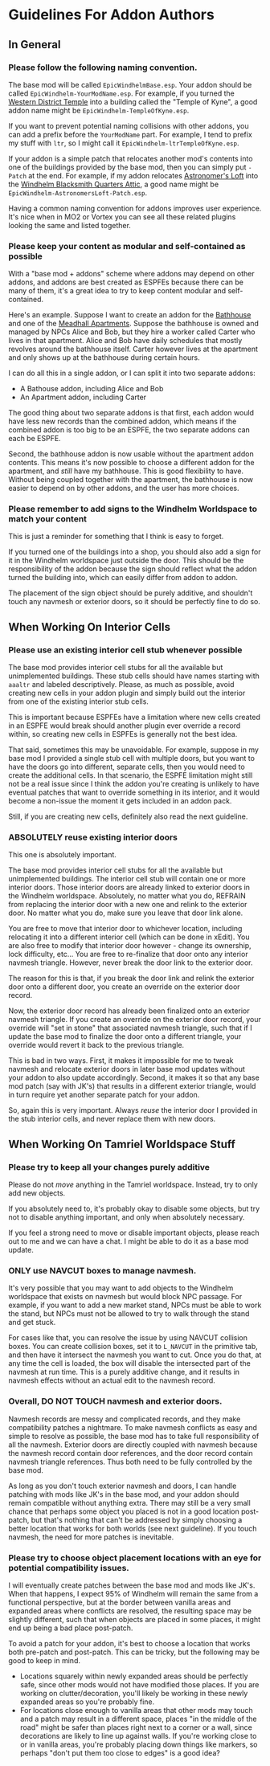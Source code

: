 # Guidelines For Addon Authors

## In General

### Please follow the following naming convention.

The base mod will be called `EpicWindhelmBase.esp`. Your addon should be called `EpicWindhelm-YourModName.esp`. For example, if you turned the [Western District Temple](/windhelm/interiors/western/temple.md) into a building called the "Temple of Kyne", a good addon name might be `EpicWindhelm-TempleOfKyne.esp`.

If you want to prevent potential naming collisions with other addons, you can add a prefix before the `YourModName` part. For example, I tend to prefix my stuff with `ltr`, so I might call it `EpicWindhelm-ltrTempleOfKyne.esp`.

If your addon is a simple patch that relocates another mod's contents into one of the buildings provided by the base mod, then you can simply put `-Patch` at the end. For example, if my addon relocates [Astronomer's Loft](https://www.nexusmods.com/skyrimspecialedition/mods/38059) into the [Windhelm Blacksmith Quarters Attic](/windhelm/interiors/vanilla/blacksmithattic.md), a good name might be `EpicWindhelm-AstronomersLoft-Patch.esp`.

Having a common naming convention for addons improves user experience. It's nice when in MO2 or Vortex you can see all these related plugins looking the same and listed together.

### Please keep your content as modular and self-contained as possible

With a "base mod + addons" scheme where addons may depend on other addons, and addons are best created as ESPFEs because there can be many of them, it's a great idea to try to keep content modular and self-contained.

Here's an example. Suppose I want to create an addon for the [Bathhouse](/windhelm/interiors/western/bathhouse.md) and one of the [Meadhall Apartments](/windhelm/interiors/western/apartments.md). Suppose the bathhouse is owned and managed by NPCs Alice and Bob, but they hire a worker called Carter who lives in that apartment. Alice and Bob have daily schedules that mostly revolves around the bathhouse itself. Carter however lives at the apartment and only shows up at the bathhouse during certain hours.

I can do all this in a single addon, or I can split it into two separate addons:

 - A Bathouse addon, including Alice and Bob
 - An Apartment addon, including Carter

The good thing about two separate addons is that first, each addon would have less new records than the combined addon, which means if the combined addon is too big to be an ESPFE, the two separate addons can each be ESPFE.

Second, the bathhouse addon is now usable without the apartment addon contents. This means it's now possible to choose a different addon for the apartment, and _still_ have my bathhouse. This is good flexibility to have. Without being coupled together with the apartment, the bathhouse is now easier to depend on by other addons, and the user has more choices.

### Please remember to add signs to the Windhelm Worldspace to match your content

This is just a reminder for something that I think is easy to forget.

If you turned one of the buildings into a shop, you should also add a sign for it in the Windhelm worldspace just outside the door. This should be the responsibility of the addon because the sign should reflect what the addon turned the building into, which can easily differ from addon to addon.

The placement of the sign object should be purely additive, and shouldn't touch any navmesh or exterior doors, so it should be perfectly fine to do so.

## When Working On Interior Cells

### Please use an existing interior cell stub whenever possible

The base mod provides interior cell stubs for all the available but unimplemented buildings. These stub cells should have names starting with `aaaltr` and labeled descriptively. Please, as much as possible, avoid creating new cells in your addon plugin and simply build out the interior from one of the existing interior stub cells.

This is important because ESPFEs have a limitation where new cells created in an ESPFE would break should another plugin ever override a record within, so creating new cells in ESPFEs is generally not the best idea.

That said, sometimes this may be unavoidable. For example, suppose in my base mod I provided a single stub cell with multiple doors, but you want to have the doors go into different, separate cells, then you would need to create the additional cells. In that scenario, the ESPFE limitation might still not be a real issue since I think the addon you're creating is unlikely to have eventual patches that want to override something in its interior, and it would become a non-issue the moment it gets included in an addon pack.

Still, if you are creating new cells, definitely also read the next guideline.

### ABSOLUTELY reuse existing interior doors

This one is absolutely important.

The base mod provides interior cell stubs for all the available but unimplemented buildings. The interior cell stub will contain one or more interior doors. Those interior doors are already linked to exterior doors in the Windhelm worldspace. Absolutely, no matter what you do, REFRAIN from replacing the interior door with a new one and relink to the exterior door. No matter what you do, make sure you leave that door link alone.

You are free to move that interior door to whichever location, including relocating it into a different interior cell (which can be done in xEdit). You are also free to modify that interior door however - change its ownership, lock difficulty, etc... You are free to re-finalize that door onto any interior navmesh triangle. However, never break the door link to the exterior door.

The reason for this is that, if you break the door link and relink the exterior door onto a different door, you create an override on the exterior door record. 

Now, the exterior door record has already been finalized onto an exterior navmesh triangle. If you create an override on the exterior door record, your override will "set in stone" that associated navmesh triangle, such that if I update the base mod to finalize the door onto a different triangle, your override would revert it back to the previous triangle.

This is bad in two ways. First, it makes it impossible for me to tweak navmesh and relocate exterior doors in later base mod updates without your addon to also update accordingly. Second, it makes it so that any base mod patch (say with JK's) that results in a different exterior triangle, would in turn require yet another separate patch for your addon.

So, again this is very important. Always _reuse_ the interior door I provided in the stub interior cells, and never replace them with new doors.

## When Working On Tamriel Worldspace Stuff

### Please try to keep all your changes purely additive

Please do not _move_ anything in the Tamriel worldspace. Instead, try to only add new objects.

If you absolutely need to, it's probably okay to disable some objects, but try not to disable anything important, and only when absolutely necessary.

If you feel a strong need to move or disable important objects, please reach out to me and we can have a chat. I might be able to do it as a base mod update.

### ONLY use NAVCUT boxes to manage navmesh.

It's very possible that you may want to add objects to the Windhelm worldspace that exists on navmesh but would block NPC passage. For example, if you want to add a new market stand, NPCs must be able to work the stand, but NPCs must not be allowed to try to walk through the stand and get stuck.

For cases like that, you can resolve the issue by using NAVCUT collision boxes. You can create collision boxes, set it to `L_NAVCUT` in the primitive tab, and then have it intersect the navmesh you want to cut. Once you do that, at any time the cell is loaded, the box will disable the intersected part of the navmesh at run time. This is a purely additive change, and it results in navmesh effects without an actual edit to the navmesh record.

### Overall, DO NOT TOUCH navmesh and exterior doors.

Navmesh records are messy and complicated records, and they make compatibility patches a nightmare. To make navmesh conflicts as easy and simple to resolve as possible, the base mod has to take full responsibility of all the navmesh. Exterior doors are directly coupled with navmesh because the navmesh record contain door references, and the door record contain navmesh triangle references. Thus both need to be fully controlled by the base mod.

As long as you don't touch exterior navmesh and doors, I can handle patching with mods like JK's in the base mod, and your addon should remain compatible without anything extra. There may still be a very small chance that perhaps some object you placed is not in a good location post-patch, but that's nothing that can't be addressed by simply choosing a better location that works for both worlds (see next guideline). If you touch navmesh, the need for more patches is inevitable.

### Please try to choose object placement locations with an eye for potential compatibility issues.

I will eventually create patches between the base mod and mods like JK's. When that happens, I expect 95% of Windhelm will remain the same from a functional perspective, but at the border between vanilla areas and expanded areas where conflicts are resolved, the resulting space may be slightly different, such that when objects are placed in some places, it might end up being a bad place post-patch.

To avoid a patch for your addon, it's best to choose a location that works both pre-patch and post-patch. This can be tricky, but the following may be good to keep in mind.

* Locations squarely within newly expanded areas should be perfectly safe, since other mods would not have modified those places. If you are working on clutter/decoration, you'll likely be working in these newly expanded areas so you're probably fine.
* For locations close enough to vanilla areas that other mods may touch and a patch may result in a different space, places "in the middle of the road" might be safer than places right next to a corner or a wall, since decorations are likely to line up against walls. If you're working close to or in vanilla areas, you're probably placing down things like markers, so perhaps "don't put them too close to edges" is a good idea?
